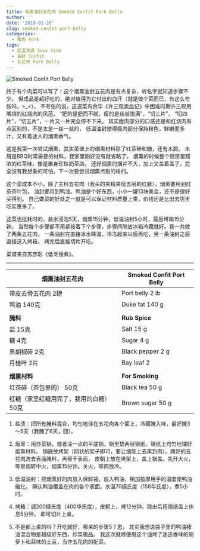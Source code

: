 ```yaml
---
title: 烟熏油封五花肉 Smoked Confit Pork Belly
author: ''
date: '2018-01-28'
slug: smoked-confit-port-belly
categories:
  - 猪肉 Pork
tags:
  - 低温烹调 Sous Vide
  - 油封 Confit
  - 五花肉 Pork Belly
---
```

![Smoked Confit Port Belly](/img/2018-01-28-smoked-confit-port-belly.jpg)

终于有个肉菜可以写了！这个烟熏油封五花肉是有点复杂，听名字就知道步骤不少。
但成品是超好吃的，绝对值得为它付出的血汗（就是做个菜而已，有这么夸张吗，>_<）。
不夸张的说，这道菜有余华《许三观卖血记》中困难时期许三观用嘴烧的红烧肉的风范，
“肥的是肥而不腻，瘦的是丝丝饱满”，“切三片”，
“切四片”，“切五片”，一片又一片完全停不下来。
其实瘦肉部分的口感还是和红烧肉有点区别的，不是太是一丝一丝的，
低温油封使得瘦肉部分保持粉色，鲜嫩而多汁，又有着迷人的烟熏香气。

这是我第一次尝试烟熏，其实菜谱上的烟熏材料除了红茶碎和糖，还有木屑。
木屑是BBQ时常需要的材料，我家里刚好没有就省略了。
烟熏的时候整个厨房里超浓的红茶味，像是置身珍珠奶茶店。
还好烟熏的烟并不大，加上又盖着盖子，完全没有我想象的可怕。下一次要尝试烟熏点别的啥的。

这个菜成本不小，除了主料五花肉（我买的夹精夹瘦五层的红豚），烟熏要用到红茶茶叶包，
油封要用到鸭油。鸭油是个好东西，小小一罐13块美金，还不是很好买得到。
自己做菜的好处之一就是可以保证材料质量上乘，价钱还是比出去店里吃实惠多了。

这菜也挺耗时的，盐水浸泡5天，烟熏15分钟，低温油封5小时，最后烤箱15分钟。
当然每个步骤都不用紧接着下个步骤，步骤间隙放冰箱冷藏就好。我一共做了两条五花肉，
一条油封完直接冰水降温，冷冻起来以后再吃，另一条油封之后直接送入烤箱，
烤完后直接切片开吃。

菜谱来自苏彦彰《低烹慢煮》。

___
|烟熏油封五花肉                         |Smoked Confit Port Belly            |
|---------------------------------------|-------------------------|
|带皮去骨五花肉 2磅                     |Port belly 2 lb       |
|鸭油 140克                             |Duke fat 140 g            |
|                                       |             |
|**腌料**                               |**Rub Spice**             |
|盐 15克                                |Salt 15 g             |
|糖 4克                                 |Sugar 4 g             |
|黑胡椒碎 2克                           |Black pepper 2 g             |
|月桂叶 2片                             |Bay leaf 2              |
|                                       |             |
|**烟熏材料**                           |**For Smoking**             |
|红茶碎（茶包里的） 50克                |Black tea 50 g             |
|红糖（家里红糖用完了，我用的白糖）50克 |Brown sugar 50 g             |

1. 盐渍：把所有腌料混合，均匀地涂在五花肉各个面上，冷藏腌入味，最好腌3～5天（我腌了6天，囧）。

2. 烟熏：用炒菜锅，或者深一点的平底锅，锅里垫两层锡纸，锡纸上均匀地铺好烟熏材料。
锅底放烤架（网状的架子即可，要让烟能上去熏到肉）。腌好的五花肉洗去表面腌料，再擦干表面，
皮朝上放在烤架上，盖上锅盖。先开大火，等冒烟转中火，烟熏15分钟。关火，等肉放冷。

3. 低温油封：把烟熏好的肉放入保鲜袋，放入鸭油，稍加按摩用手的温度使鸭油融化，
确认鸭油覆盖在肉的各个表面。水温70摄氏度（158华氏度），煮5小时。

4. 烤箱：调200摄氏度（400华氏度），皮朝上，烤12分钟。取出后用锡纸盖上休息5分钟，
即可切片上桌。

5. 不是都上桌的吗？开吃就好，哪来的步骤5？恩，
其实我想说袋子里的鸭油猪油混合物是超级好东西，炒菜极品。
我这次就顺便用这个油烤了迷迭香味的胡萝卜和蒜味的土豆，当作五花肉的配菜。


